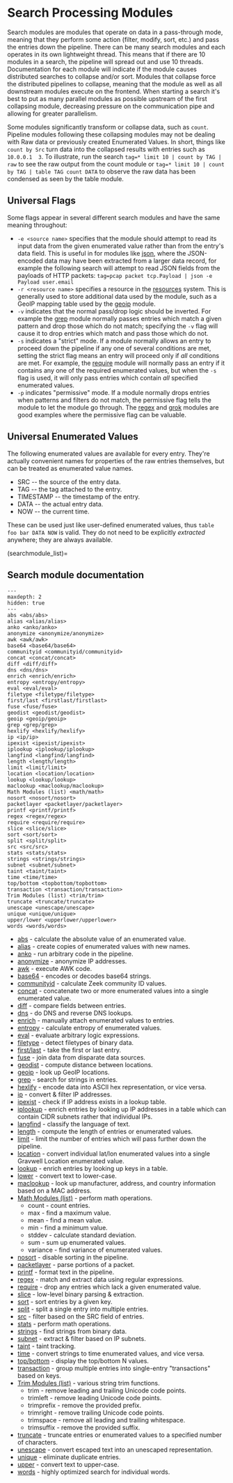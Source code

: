 # Search Processing Modules

Search modules are modules that operate on data in a pass-through mode, meaning that they perform some action (filter, modify, sort, etc.) and pass the entries down the pipeline. There can be many search modules and each operates in its own lightweight thread.  This means that if there are 10 modules in a search, the pipeline will spread out and use 10 threads.  Documentation for each module will indicate if the module causes distributed searches to collapse and/or sort.  Modules that collapse force the distributed pipelines to collapse, meaning that the module as well as all downstream modules execute on the frontend.  When starting a search it's best to put as many parallel modules as possible upstream of the first collapsing module, decreasing pressure on the communication pipe and allowing for greater parallelism.

Some modules significantly transform or collapse data, such as `count`. Pipeline modules following these collapsing modules may not be dealing with Raw data or previously created Enumerated Values. In short, things like `count by Src` turn data into the collapsed results with entries such as `10.0.0.1  3`. To illustrate, run the search `tag=* limit 10 | count by TAG | raw` to see the raw output from the count module or `tag=* limit 10 | count by TAG | table TAG count DATA` to observe the raw data has been condensed as seen by the table module.

## Universal Flags

Some flags appear in several different search modules and have the same meaning throughout:

* `-e <source name>` specifies that the module should attempt to read its input data from the given enumerated value rather than from the entry's data field. This is useful in for modules like [json](json/json), where the JSON-encoded data may have been extracted from a larger data record, for example the following search will attempt to read JSON fields from the payloads of HTTP packets: `tag=pcap packet tcp.Payload | json -e Payload user.email`
* `-r <resource name>` specifies a resource in the [resources](/resources/resources) system. This is generally used to store additional data used by the module, such as a GeoIP mapping table used by the [geoip](geoip/geoip) module.
* `-v` indicates that the normal pass/drop logic should be inverted. For example the [grep](grep/grep) module normally passes entries which match a given pattern and drop those which do not match; specifying the `-v` flag will cause it to drop entries which match and pass those which do not.
* `-s` indicates a "strict" mode. If a module normally allows an entry to proceed down the pipeline if any one of several conditions are met, setting the strict flag means an entry will proceed only if *all* conditions are met. For example, the [require](require/require) module will normally pass an entry if it contains any one of the required enumerated values, but when the `-s` flag is used, it will only pass entries which contain *all* specified enumerated values.
* `-p` indicates "permissive" mode.  If a module normally drops entries when patterns and filters do not match, the permissive flag tells the module to let the module go through.  The [regex](regex/regex) and [grok](grok/grok) modules are good examples where the permissive flag can be valuable.

## Universal Enumerated Values

The following enumerated values are available for every entry. They're actually convenient names for properties of the raw entries themselves, but can be treated as enumerated value names.

* SRC -- the source of the entry data.
* TAG -- the tag attached to the entry.
* TIMESTAMP -- the timestamp of the entry.
* DATA -- the actual entry data.
* NOW -- the current time.

These can be used just like user-defined enumerated values, thus `table foo bar DATA NOW` is valid. They do not need to be explicitly *extracted* anywhere; they are always available.

(searchmodule_list)=
## Search module documentation

```{toctree}
---
maxdepth: 2
hidden: true
---
abs <abs/abs>
alias <alias/alias>
anko <anko/anko>
anonymize <anonymize/anonymize>
awk <awk/awk>
base64 <base64/base64>
communityid <communityid/communityid>
concat <concat/concat>
diff <diff/diff>
dns <dns/dns>
enrich <enrich/enrich>
entropy <entropy/entropy>
eval <eval/eval>
filetype <filetype/filetype>
first/last <firstlast/firstlast>
fuse <fuse/fuse>
geodist <geodist/geodist>
geoip <geoip/geoip>
grep <grep/grep>
hexlify <hexlify/hexlify>
ip <ip/ip>
ipexist <ipexist/ipexist>
iplookup <iplookup/iplookup>
langfind <langfind/langfind>
length <length/length>
limit <limit/limit>
location <location/location>
lookup <lookup/lookup>
maclookup <maclookup/maclookup>
Math Modules (list) <math/math>
nosort <nosort/nosort>
packetlayer <packetlayer/packetlayer>
printf <printf/printf>
regex <regex/regex>
require <require/require>
slice <slice/slice>
sort <sort/sort>
split <split/split>
src <src/src>
stats <stats/stats>
strings <strings/strings>
subnet <subnet/subnet>
taint <taint/taint>
time <time/time>
top/bottom <topbottom/topbottom>
transaction <transaction/transaction>
Trim Modules (list) <trim/trim>
truncate <truncate/truncate>
unescape <unescape/unescape>
unique <unique/unique>
upper/lower <upperlower/upperlower>
words <words/words>
```

* [abs](abs/abs) - calculate the absolute value of an enumerated value.
* [alias](alias/alias) - create copies of enumerated values with new names.
* [anko](anko/anko) - run arbitrary code in the pipeline.
* [anonymize](anonymize/anonymize) - anonymize IP addresses.
* [awk](awk/awk) - execute AWK code.
* [base64](base64/base64) - encodes or decodes base64 strings.
* [communityid](communityid/communityid) - calculate Zeek community ID values.
* [concat](concat/concat) - concatenate two or more enumerated values into a single enumerated value.
* [diff](diff/diff) - compare fields between entries.
* [dns](dns/dns) - do DNS and reverse DNS lookups.
* [enrich](enrich/enrich) - manually attach enumerated values to entries.
* [entropy](entropy/entropy) - calculate entropy of enumerated values.
* [eval](eval/eval) - evaluate arbitrary logic expressions.
* [filetype](filetype/filetype) - detect filetypes of binary data.
* [first/last](firstlast/firstlast) - take the first or last entry.
* [fuse](fuse/fuse) - join data from disparate data sources.
* [geodist](geodist/geodist) - compute distance between locations.
* [geoip](geoip/geoip) - look up GeoIP locations.
* [grep](grep/grep) - search for strings in entries.
* [hexlify](hexlify/hexlify) - encode data into ASCII hex representation, or vice versa.
* [ip](ip/ip) - convert & filter IP addresses.
* [ipexist](ipexist/ipexist) - check if IP address exists in a lookup table.
* [iplookup](iplookup/iplookup) - enrich entries by looking up IP addresses in a table which can contain CIDR subnets rather that individual IPs.
* [langfind](langfind/langfind) - classify the language of text.
* [length](length/length) - compute the length of entries or enumerated values.
* [limit](limit/limit) - limit the number of entries which will pass further down the pipeline.
* [location](location/location) - convert individual lat/lon enumerated values into a single Gravwell Location enumerated value.
* [lookup](lookup/lookup) - enrich entries by looking up keys in a table.
* [lower](upperlower/upperlower) - convert text to lower-case.
* [maclookup](maclookup/maclookup) - look up manufacturer, address, and country information based on a MAC address.
* [Math Modules (list)](math/math) - perform math operations.
  * count - count entries.
  * max - find a maximum value.
  * mean - find a mean value.
  * min - find a minimum value.
  * stddev - calculate standard deviation.
  * sum - sum up enumerated values.
  * variance - find variance of enumerated values.
* [nosort](nosort/nosort) - disable sorting in the pipeline.
* [packetlayer](packetlayer/packetlayer) - parse portions of a packet.
* [printf](printf/printf) - format text in the pipeline.
* [regex](regex/regex) - match and extract data using regular expressions.
* [require](require/require) - drop any entries which lack a given enumerated value.
* [slice](slice/slice) - low-level binary parsing & extraction.
* [sort](sort/sort) - sort entries by a given key.
* [split](split/split) - split a single entry into multiple entries.
* [src](src/src) - filter based on the SRC field of entries.
* [stats](stats/stats) - perform math operations.
* [strings](strings/strings) - find strings from binary data.
* [subnet](subnet/subnet) - extract & filter based on IP subnets.
* [taint](taint/taint) - taint tracking.
* [time](time/time) - convert strings to time enumerated values, and vice versa.
* [top/bottom](topbottom/topbottom) - display the top/bottom N values.
* [transaction](transaction/transaction) - group multiple entries into single-entry "transactions" based on keys.
* [Trim Modules (list)](trim/trim) - various string trim functions.
  * trim - remove leading and trailing Unicode code points.
  * trimleft - remove leading Unicode code points.
  * trimprefix - remove the provided prefix.
  * trimright - remove trailing Unicode code points.
  * trimspace - remove all leading and trailing whitespace.
  * trimsuffix - remove the provided suffix.
* [truncate](truncate/truncate) - truncate entries or enumerated values to a specified number of characters.
* [unescape](unescape/unescape) - convert escaped text into an unescaped representation.
* [unique](unique/unique) - eliminate duplicate entries.
* [upper](upperlower/upperlower) - convert text to upper-case.
* [words](words/words) - highly optimized search for individual words.
